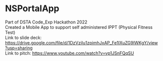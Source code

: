 # NSPortalApp
Part of DSTA Code_Exp Hackathon 2022 <br>
Created a Mobile App to support self administered IPPT (Physical Fitness Test) <br>
Link to slide deck: https://drive.google.com/file/d/1DzVziIu1zpimhJxAP_Fe1IXuZG9IWKgY/view?usp=sharing <br>
Link to pitch: https://www.youtube.com/watch?v=vp1JSnFQqSU
